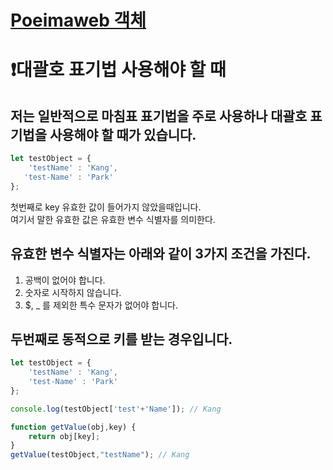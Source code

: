 # [Poeimaweb 객체](https://poiemaweb.com/js-object)

# ❗대괄호 표기법 사용해야 할 때
## 저는 일반적으로 마침표 표기법을 주로 사용하나 대괄호 표기법을 사용해야 할 때가 있습니다.

```jsx
let testObject = {
	'testName' : 'Kang',
   'test-Name' : 'Park'
};
```

첫번째로 key 유효한 값이 들어가지 않았을때입니다.  
여기서 말한 유효한 값은 유효한 변수 식별자를 의미한다.

## 유효한 변수 식별자는 아래와 같이 3가지 조건을 가진다.

1. 공백이 없어야 합니다.
2. 숫자로 시작하지 않습니다.
3. $, _ 를 제외한 특수 문자가 없어야 합니다.

## 두번째로 동적으로 키를 받는 경우입니다.
```jsx
let testObject = {
	'testName' : 'Kang',
   	'test-Name' : 'Park'
};

console.log(testObject['test'+'Name']); // Kang

function getValue(obj,key) {
    return obj[key];
}
getValue(testObject,"testName"); // Kang
```

